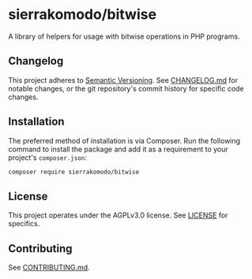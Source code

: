 # sierrakomodo/bitwise

A library of helpers for usage with bitwise operations in PHP programs.

## Changelog

This project adheres to [Semantic Versioning](https://semver.org/spec/v2.0.0.html). See [CHANGELOG.md](CHANGELOG.md) for notable changes, or the git repository's commit history for specific code changes.

## Installation

The preferred method of installation is via Composer. Run the following command to install the package and add it as a requirement to your project's `composer.json`:

```sh
composer require sierrakomodo/bitwise
```

## License

This project operates under the AGPLv3.0 license. See [LICENSE](LICENSE) for specifics.

## Contributing

See [CONTRIBUTING.md](CONTRIBUTING.md).
